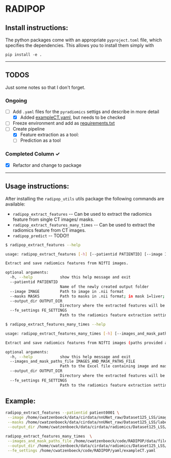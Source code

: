 # RADIPOP

## Install instructions: 


The python packages come with an appropriate `pyproject.toml` file, which specifies the dependencies. 
This allows you to install them simply with

```
pip install -e .
```

<!-- 
## Example `.env`

The path to the dataset in the provided sample notebooks read from a `.env` file. 
This will be different for your dataset. Please create a `.env` file with the following entires, or change the notebooks accordingly
```bash
local_user=cwatzenboeck
DATA_ROOT_DIRECTORY=/home/${local_user}/data/cirdata
```
or store them as environment variables.


```python
# OPTION 1:  
# Load environment variables from .env file if it exists 
from dotenv import load_dotenv
load_dotenv()

# OPTION 2:
from dotenv import dotenv_values

config = dotenv_values(".env"),  # load environment variables as dictionary
``` -->

_________________

## TODOS
Just some notes so that I don't forget. 

### Ongoing
- [ ] Add `.yaml` files for the `pyradiomics` settigs and describe in more detail
  - [x] Added [exampleCT.yaml](yaml/exampleCT.yaml), but needs to be checked
- [ ] Freeze environment and add as [requirements.txt](requirements.txt)
- [ ] Create pipeline
  - [x] Feature extraction as a tool:
  - [ ] Prediction as a tool 

### Completed Column ✓
- [x] Refactor and change to package


_________________

## Usage instructions: 

After installing the `radipop_utils` utils package the following commands are available: 

- `radipop_extract_features`  -- Can be used to extract the radiomics feature from single CT images/ masks. 
- `radipop_extract_features_many_times` -- Can be used to extract the radiomics feature from  CT images.
- `radipop_predict` -- TODO!!



```bash
$ radipop_extract_features --help 

usage: radipop_extract_features [-h] [--patientid PATIENTID] [--image IMAGE] [--masks MASKS] [--output_dir OUTPUT_DIR] [--fe_settings FE_SETTINGS]

Extract and save radiomics features from NIfTI images.

optional arguments:
  -h, --help            show this help message and exit
  --patientid PATIENTID
                        Name of the newly created output folder
  --image IMAGE         Path to image in .nii format
  --masks MASKS         Path to masks in .nii format; in mask 1=liver; 2=spleen; 0=other
  --output_dir OUTPUT_DIR
                        Directory where the extracted features will be saved.
  --fe_settings FE_SETTINGS
                        Path to the radiomics feature extraction settings file.
```



```bash
$ radipop_extract_features_many_times --help 

usage: radipop_extract_features_many_times [-h] [--images_and_mask_paths_file IMAGES_AND_MASK_PATHS_FILE] [--output_dir OUTPUT_DIR] [--fe_settings FE_SETTINGS]

Extract and save radiomics features from NIfTI images (paths provided as an xlsx file.)

optional arguments:
  -h, --help            show this help message and exit
  --images_and_mask_paths_file IMAGES_AND_MASK_PATHS_FILE
                        Path to the Excel file containing image and mask paths and patient IDs.
  --output_dir OUTPUT_DIR
                        Directory where the extracted features will be saved.
  --fe_settings FE_SETTINGS
                        Path to the radiomics feature extraction settings file.
```


Example:
--------

```bash
radipop_extract_features --patientid patient0001 \
 --image /home/cwatzenboeck/data/cirdata/nnUNet_raw/Dataset125_LSS/imagesAll/patient0001_0000.nii.gz \
 --masks /home/cwatzenboeck/data/cirdata/nnUNet_raw/Dataset125_LSS/labelsAll/patient0001.nii.gz \
 --output_dir /home/cwatzenboeck/data/cirdata/radiomics/Dataset125_LSS/radipop 
```


```bash
radipop_extract_features_many_times  \
 --images_and_mask_paths_file /home/cwatzenboeck/code/RADIPOP/data/file_paths_and_hvpg_data.xlsx \
 --output_dir /home/cwatzenboeck/data/cirdata/radiomics/Dataset125_LSS/radipop \
 --fe_settings /home/cwatzenboeck/code/RADIPOP/yaml/exampleCT.yaml 
```
